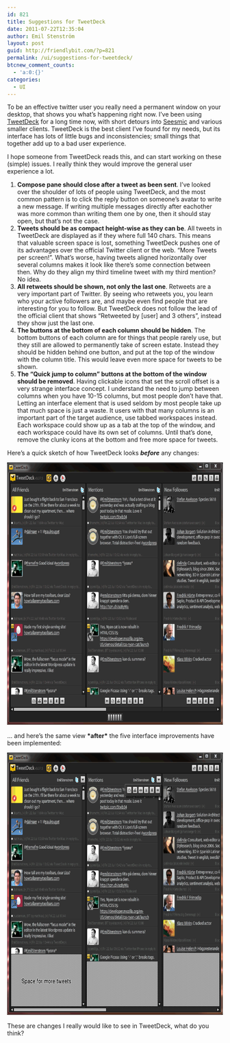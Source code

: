 ```yaml
---
id: 821
title: Suggestions for TweetDeck
date: 2011-07-22T12:35:04
author: Emil Stenström
layout: post
guid: http://friendlybit.com/?p=821
permalink: /ui/suggestions-for-tweetdeck/
btcnew_comment_counts:
  - 'a:0:{}'
categories:
  - UI
---
```

To be an effective twitter user you really need a permanent window on your desktop, that shows you what&#8217;s happening right now. I&#8217;ve been using <a class="zem_slink" title="TweetDeck" href="http://www.tweetdeck.com" rel="homepage">TweetDeck</a> for a long time now, with short detours into <a class="zem_slink" title="seesmic" href="http://seesmic.com" rel="homepage">Seesmic</a> and various smaller clients. TweetDeck is the best client I&#8217;ve found for my needs, but its interface has lots of little bugs and inconsistencies; small things that together add up to a bad user experience.

I hope someone from TweetDeck reads this, and can start working on these (simple) issues. I really think they would improve the general user experience a lot.

  1. **Compose pane should close after a tweet as been sent**. I&#8217;ve looked over the shoulder of lots of people using TweetDeck, and the most common pattern is to click the reply button on someone&#8217;s avatar to write a new message. If writing multiple messages directly after eachother was more common than writing them one by one, then it should stay open, but that&#8217;s not the case.
  2. **Tweets should be as compact height-wise as they can be**. All tweets in TweetDeck are displayed as if they where full 140 chars. This means that valuable screen space is lost, something TweetDeck pushes one of its advantages over the official Twitter client or the web. &#8220;More Tweets per screen!&#8221;. What&#8217;s worse, having tweets aligned horizontally over several columns makes it look like there&#8217;s some connection between then. Why do they align my third timeline tweet with my third mention? No idea.
  3. **All retweets should be shown, not only the last one**. Retweets are a very important part of Twitter. By seeing who retweets you, you learn who your active followers are, and maybe even find people that are interesting for you to follow. But TweetDeck does not follow the lead of the official client that shows &#8220;Retweeted by [user] and 3 others&#8221;, instead they show just the last one.
  4. **The buttons at the bottom of each column should be hidden**. The bottom buttons of each column are for things that people rarely use, but they still are allowed to permanently take of screen estate. Instead they should be hidden behind one button, and put at the top of the window with the column title. This would leave even more space for tweets to be shown.
  5. **The &#8220;Quick jump to column&#8221; buttons at the bottom of the window should be removed**. Having clickable icons that set the scroll offset is a very strange interface concept. I understand the need to jump between columns when you have 10-15 columns, but most people don&#8217;t have that. Letting an interface element that is used seldom by most people take up that much space is just a waste. It users with that many columns is an important part of the target audience, use tabbed workspaces instead. Each workspace could show up as a tab at the top of the window, and each workspace could have its own set of columns. Until that&#8217;s done, remove the clunky icons at the bottom and free more space for tweets.

Here&#8217;s a quick sketch of how TweetDeck looks ***before*** any changes:

[<img class="alignnone size-full wp-image-824" title="tweetdeck_original" src="/files/post-media/tweetdeck_original.png" alt="" width="730" height="612">](/files/post-media/tweetdeck_original.png)

&#8230; and here&#8217;s the same view **\*after\*** the five interface improvements have been implemented:

[<img class="alignnone size-full wp-image-826" title="tweetdeck_redesign" src="/files/post-media/tweetdeck_redesign1.png" alt="" width="730" height="612">](/files/post-media/tweetdeck_redesign1.png)

These are changes I really would like to see in TweetDeck, what do you think?
